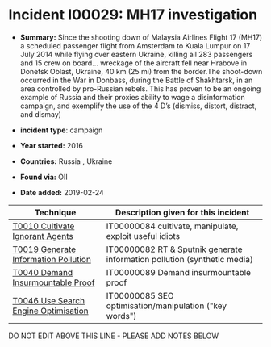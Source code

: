 # Incident I00029: MH17 investigation

* **Summary:** Since the shooting down of Malaysia Airlines Flight 17 (MH17) a scheduled passenger flight from Amsterdam to Kuala Lumpur on 17 July 2014 while flying over eastern Ukraine, killing all 283 passengers and 15 crew on board… wreckage of the aircraft fell near Hrabove in Donetsk Oblast, Ukraine, 40 km (25 mi) from the border.The shoot-down occurred in the War in Donbass, during the Battle of Shakhtarsk, in an area controlled by pro-Russian rebels. This has proven to be an ongoing example of Russia and their proxies ability to wage a disinformation campaign, and exemplify the use of the 4 D’s (dismiss, distort, distract, and dismay) 

* **incident type**: campaign

* **Year started:** 2016

* **Countries:** Russia , Ukraine

* **Found via:** OII

* **Date added:** 2019-02-24
 

| Technique | Description given for this incident |
| --------- | ------------------------- |
| [T0010 Cultivate Ignorant Agents](../../generated_pages/techniques/T0010.md) | IT00000084 cultivate, manipulate, exploit useful idiots |
| [T0019 Generate Information Pollution](../../generated_pages/techniques/T0019.md) | IT00000082 RT & Sputnik generate information pollution (synthetic media) |
| [T0040 Demand Insurmountable Proof](../../generated_pages/techniques/T0040.md) | IT00000089 Demand insurmountable proof |
| [T0046 Use Search Engine Optimisation](../../generated_pages/techniques/T0046.md) | IT00000085 SEO optimisation/manipulation ("key words") |


DO NOT EDIT ABOVE THIS LINE - PLEASE ADD NOTES BELOW